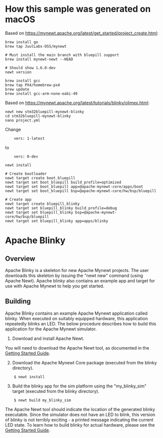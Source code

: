 # How this sample was generated on macOS

Based on https://mynewt.apache.org/latest/get_started/project_create.html:

```
brew install go
brew tap JuulLabs-OSS/mynewt

# Must install the main branch with bluepill support
brew install mynewt-newt --HEAD

# Should show 1.6.0-dev
newt version

brew install gcc
brew tap PX4/homebrew-px4
brew update
brew install gcc-arm-none-eabi-49
```

Based on https://mynewt.apache.org/latest/tutorials/blinky/olimex.html:

```
newt new stm32bluepill-mynewt-blinky
cd stm32bluepill-mynewt-blinky
nano project.yml
```

Change
```
    vers: 1-latest
```
to
```
    vers: 0-dev
```

```
newt install

# Create bootloader
newt target create boot_bluepill
newt target set boot_bluepill build_profile=optimized
newt target set boot_bluepill app=@apache-mynewt-core/apps/boot
newt target set boot_bluepill bsp=@apache-mynewt-core/hw/bsp/bluepill

# Create app
newt target create bluepill_blinky
newt target set bluepill_blinky build_profile=debug
newt target set bluepill_blinky bsp=@apache-mynewt-core/hw/bsp/bluepill
newt target set bluepill_blinky app=apps/blinky
```

<!--
#
# Licensed to the Apache Software Foundation (ASF) under one
# or more contributor license agreements.  See the NOTICE file
# distributed with this work for additional information
# regarding copyright ownership.  The ASF licenses this file
# to you under the Apache License, Version 2.0 (the
# "License"); you may not use this file except in compliance
# with the License.  You may obtain a copy of the License at
#
# http://www.apache.org/licenses/LICENSE-2.0
#
# Unless required by applicable law or agreed to in writing,
# software distributed under the License is distributed on an
# "AS IS" BASIS, WITHOUT WARRANTIES OR CONDITIONS OF ANY
#  KIND, either express or implied.  See the License for the
# specific language governing permissions and limitations
# under the License.
#
-->

# Apache Blinky

## Overview

Apache Blinky is a skeleton for new Apache Mynewt projects.  The user downloads
this skeleton by issuing the "newt new" command (using Apache Newt).  Apache
blinky also contains an example app and target for use with Apache Mynewt to
help you get started.

## Building

Apache Blinky contains an example Apache Mynewt application called blinky.
When executed on suitably equipped hardware, this application repeatedly blinks
an LED.  The below procedure describes how to build this application for the
Apache Mynewt simulator.

1. Download and install Apache Newt.

You will need to download the Apache Newt tool, as documented in the [Getting Started Guide](https://mynewt.apache.org/latest/get_started/index.html).

2. Download the Apache Mynewt Core package (executed from the blinky directory).

```no-highlight
    $ newt install
```

3. Build the blinky app for the sim platform using the "my_blinky_sim" target
(executed from the blinky directory).

```no-highlight
    $ newt build my_blinky_sim
```

The Apache Newt tool should indicate the location of the generated blinky
executable.  Since the simulator does not have an LED to blink, this version of
blinky is not terribly exciting - a printed message indicating the current LED
state.  To learn how to build blinky for actual hardware, please see the
[Getting Started Guide](https://mynewt.apache.org/latest/get_started/index.html).
